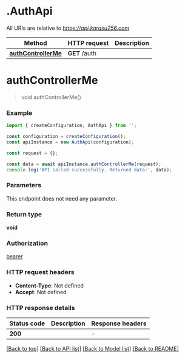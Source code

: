 # .AuthApi

All URIs are relative to *https://api.karasu256.com*

Method | HTTP request | Description
------------- | ------------- | -------------
[**authControllerMe**](AuthApi.md#authControllerMe) | **GET** /auth | 


# **authControllerMe**
> void authControllerMe()


### Example


```typescript
import { createConfiguration, AuthApi } from '';

const configuration = createConfiguration();
const apiInstance = new AuthApi(configuration);

const request = {};

const data = await apiInstance.authControllerMe(request);
console.log('API called successfully. Returned data:', data);
```


### Parameters
This endpoint does not need any parameter.


### Return type

**void**

### Authorization

[bearer](README.md#bearer)

### HTTP request headers

 - **Content-Type**: Not defined
 - **Accept**: Not defined


### HTTP response details
| Status code | Description | Response headers |
|-------------|-------------|------------------|
**200** |  |  -  |

[[Back to top]](#) [[Back to API list]](README.md#documentation-for-api-endpoints) [[Back to Model list]](README.md#documentation-for-models) [[Back to README]](README.md)


